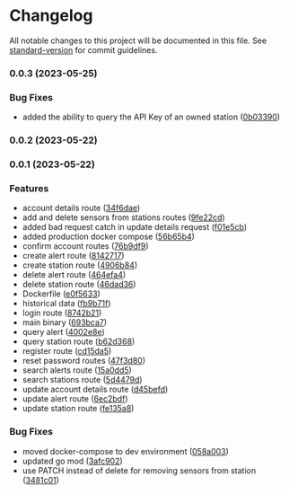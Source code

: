 # Changelog

All notable changes to this project will be documented in this file. See [standard-version](https://github.com/conventional-changelog/standard-version) for commit guidelines.

### 0.0.3 (2023-05-25)


### Bug Fixes

* added the ability to query the API Key of an owned station ([0b03390](https://github.com/hidromatologia-v2/users/commit/0b03390c53111c58f65f8c62cefc25b6a39199a7))

### 0.0.2 (2023-05-22)

### 0.0.1 (2023-05-22)


### Features

* account details route ([34f6dae](https://github.com/hidromatologia-v2/users/commit/34f6dae8d8f8cf27e4214f25af901ce996aa9625))
* add and delete sensors from stations routes ([9fe22cd](https://github.com/hidromatologia-v2/users/commit/9fe22cda25bba451edc295bfd281a3ce60c2626c))
* added bad request catch in update details request ([f01e5cb](https://github.com/hidromatologia-v2/users/commit/f01e5cb4f7ebdac058749ddfa4f7ec15d6a68686))
* added production docker compose ([56b65b4](https://github.com/hidromatologia-v2/users/commit/56b65b40eea06db01a1c53b7aa5c670a0c785a1b))
* confirm account routes ([76b9df9](https://github.com/hidromatologia-v2/users/commit/76b9df95dfe26da925c6c9a3c7f01cff4a034080))
* create alert route ([8142717](https://github.com/hidromatologia-v2/users/commit/81427175891a55c58c50fa8a6b5f1f8d1eff8fe9))
* create station route ([4906b84](https://github.com/hidromatologia-v2/users/commit/4906b84bad0a8a03abe69c22d03b5e446d4bc54e))
* delete alert route ([464efa4](https://github.com/hidromatologia-v2/users/commit/464efa4cd2bfde2bae6bf929d5815636dbaec851))
* delete station route ([46dad36](https://github.com/hidromatologia-v2/users/commit/46dad36f32d75ae36df8f3fa0f964ef5f6eeb125))
* Dockerfile ([e0f5633](https://github.com/hidromatologia-v2/users/commit/e0f5633853cf78845e5a6f10a936f36d26dff4a0))
* historical data ([fb9b71f](https://github.com/hidromatologia-v2/users/commit/fb9b71f957779d685af28ea0c4ee8cc3275c9022))
* login route ([8742b21](https://github.com/hidromatologia-v2/users/commit/8742b21a09e2912d7690dd09467e3b88a2019b25))
* main binary ([693bca7](https://github.com/hidromatologia-v2/users/commit/693bca7cf698eea9359dbde5f6a942d84b15119e))
* query alert ([4002e8e](https://github.com/hidromatologia-v2/users/commit/4002e8eb7ff9f87eb7a86736046383129b37bbe8))
* query station route ([b62d368](https://github.com/hidromatologia-v2/users/commit/b62d368bc13914d940d0b9a12a425dd743d8277e))
* register route ([cd15da5](https://github.com/hidromatologia-v2/users/commit/cd15da5af6453102cbd073ee8a0e56853191d0fe))
* reset password routes ([47f3d80](https://github.com/hidromatologia-v2/users/commit/47f3d80aeac765eb8c4cbcfff19c621f65969973))
* search alerts route ([15a0dd5](https://github.com/hidromatologia-v2/users/commit/15a0dd5212179a1cd690bd6cea62e5b736d66d57))
* search stations route ([5d4479d](https://github.com/hidromatologia-v2/users/commit/5d4479d3de4bf5040fa800d7e0d7a64b81fee6a2))
* update account details route ([d45befd](https://github.com/hidromatologia-v2/users/commit/d45befd49843855ca24a81a0c78f2d75abe65458))
* update alert route ([6ec2bdf](https://github.com/hidromatologia-v2/users/commit/6ec2bdf60d60907bdd83ec28b946c95194d1276b))
* update station route ([fe135a8](https://github.com/hidromatologia-v2/users/commit/fe135a8c3e521835d99b64f5300b7ef6ed207582))


### Bug Fixes

* moved docker-compose to dev environment ([058a003](https://github.com/hidromatologia-v2/users/commit/058a003d4bd9986f11983e56409bbc10da734647))
* updated go mod ([3afc902](https://github.com/hidromatologia-v2/users/commit/3afc902e0599bb8c21fb6d06caea315be2c7e7ee))
* use PATCH instead of delete for removing sensors from station ([3481c01](https://github.com/hidromatologia-v2/users/commit/3481c01ad4dc877ed7d8bb44a9d36e16aae4bf01))
